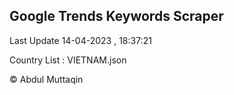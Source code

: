 

## Google Trends Keywords Scraper 
 
Last Update 14-04-2023 , 18:37:21

Country List :
VIETNAM.json



© Abdul Muttaqin 
